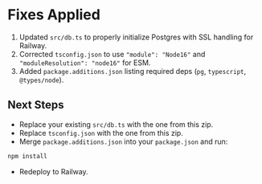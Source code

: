 # Fixes Applied

1. Updated `src/db.ts` to properly initialize Postgres with SSL handling for Railway.
2. Corrected `tsconfig.json` to use `"module": "Node16"` and `"moduleResolution": "node16"` for ESM.
3. Added `package.additions.json` listing required deps (`pg`, `typescript`, `@types/node`).

## Next Steps

- Replace your existing `src/db.ts` with the one from this zip.
- Replace `tsconfig.json` with the one from this zip.
- Merge `package.additions.json` into your `package.json` and run:

```bash
npm install
```

- Redeploy to Railway.

